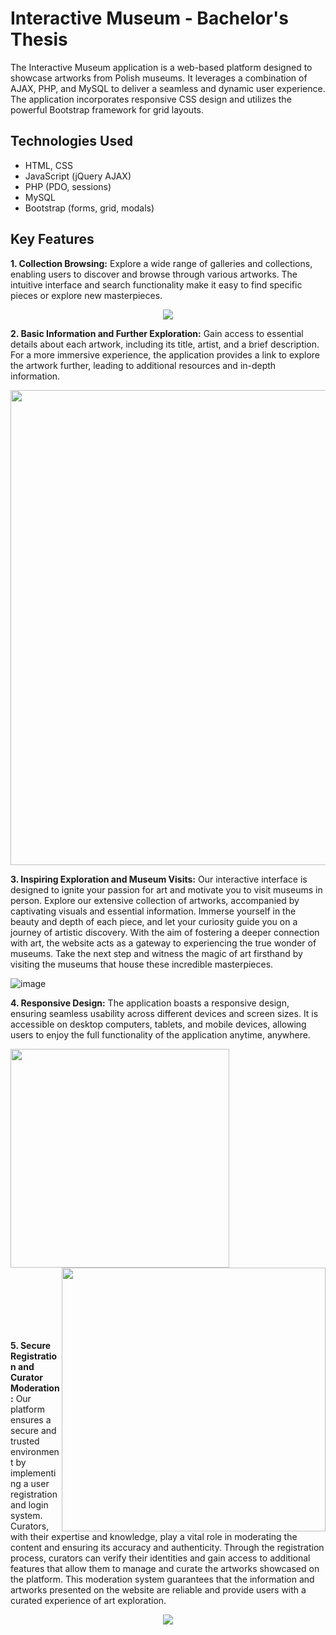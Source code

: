 # Interactive Museum - Bachelor's Thesis

The Interactive Museum application is a web-based platform designed to showcase artworks from Polish museums. It leverages a combination of AJAX, PHP, and MySQL to deliver a seamless and dynamic user experience. The application incorporates responsive CSS design and utilizes the powerful Bootstrap framework for grid layouts.

## Technologies Used

- HTML, CSS
- JavaScript (jQuery AJAX)
- PHP (PDO, sessions)
- MySQL
- Bootstrap (forms, grid, modals)

## Key Features

**1. Collection Browsing:** Explore a wide range of galleries and collections, enabling users to discover and browse through various artworks. The intuitive interface and search functionality make it easy to find specific pieces or explore new masterpieces.

<p align="center">
  <img src="https://github.com/m4klo/interactiv_museum/assets/101104327/58e204db-c084-42ba-be87-a403c0d9e4fd">
</p>


**2. Basic Information and Further Exploration:** Gain access to essential details about each artwork, including its title, artist, and a brief description. For a more immersive experience, the application provides a link to explore the artwork further, leading to additional resources and in-depth information.

<p align="center">
  <img width="760px" src="https://github.com/m4klo/interactiv_museum/assets/101104327/4c52b6d5-a638-4e3c-afc6-c6cd7c136d2b">
</p>

**3. Inspiring Exploration and Museum Visits:** Our interactive interface is designed to ignite your passion for art and motivate you to visit museums in person. Explore our extensive collection of artworks, accompanied by captivating visuals and essential information. Immerse yourself in the beauty and depth of each piece, and let your curiosity guide you on a journey of artistic discovery. With the aim of fostering a deeper connection with art, the website acts as a gateway to experiencing the true wonder of museums. Take the next step and witness the magic of art firsthand by visiting the museums that house these incredible masterpieces.

![image](https://github.com/m4klo/interactiv_museum/assets/101104327/c8b4446e-2b10-4d81-8e8a-dcea12e04047)

**4. Responsive Design:** The application boasts a responsive design, ensuring seamless usability across different devices and screen sizes. It is accessible on desktop computers, tablets, and mobile devices, allowing users to enjoy the full functionality of the application anytime, anywhere.
<p>
  <img align="left" width="350px" src="https://github.com/m4klo/interactiv_museum/assets/101104327/5cecafb2-6ae1-44b5-b29a-833060b049b8">
  <img align="right" width="422px" src="https://github.com/m4klo/interactiv_museum/assets/101104327/3e7a98b1-81bd-407b-a2ee-6982af7688d7">
</p>

<br><br><br><br><br><br><br><br><br><br><br><br><br><br><br><br><br><br><br><br><br><br><br><br><br><br>

**5. Secure Registration and Curator Moderation:** Our platform ensures a secure and trusted environment by implementing a user registration and login system. Curators, with their expertise and knowledge, play a vital role in moderating the content and ensuring its accuracy and authenticity. Through the registration process, curators can verify their identities and gain access to additional features that allow them to manage and curate the artworks showcased on the platform. This moderation system guarantees that the information and artworks presented on the website are reliable and provide users with a curated experience of art exploration.
<p align="center">
  <img src="https://github.com/m4klo/interactiv_museum/assets/101104327/7d317dc7-5289-4266-88af-94686c7e3141">
</p>

